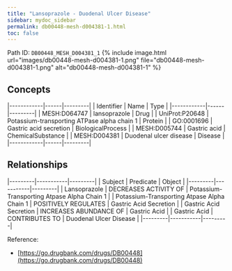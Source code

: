 ```yaml
---
title: "Lansoprazole - Duodenal Ulcer Disease"
sidebar: mydoc_sidebar
permalink: db00448-mesh-d004381-1.html
toc: false 
---
```



Path ID: `DB00448_MESH_D004381_1`
{% include image.html url="images/db00448-mesh-d004381-1.png" file="db00448-mesh-d004381-1.png" alt="db00448-mesh-d004381-1" %}

## Concepts

|------------|------|---------|
| Identifier | Name | Type    |
|------------|------|---------|
| MESH:D064747 | lansoprazole | Drug |
| UniProt:P20648 | Potassium-transporting ATPase alpha chain 1 | Protein |
| GO:0001696 | Gastric acid secretion | BiologicalProcess |
| MESH:D005744 | Gastric acid | ChemicalSubstance |
| MESH:D004381 | Duodenal ulcer disease | Disease |
|------------|------|---------|

## Relationships

|---------|-----------|---------|
| Subject | Predicate | Object  |
|---------|-----------|---------|
| Lansoprazole | DECREASES ACTIVITY OF | Potassium-Transporting Atpase Alpha Chain 1 |
| Potassium-Transporting Atpase Alpha Chain 1 | POSITIVELY REGULATES | Gastric Acid Secretion |
| Gastric Acid Secretion | INCREASES ABUNDANCE OF | Gastric Acid |
| Gastric Acid | CONTRIBUTES TO | Duodenal Ulcer Disease |
|---------|-----------|---------|

Reference: 
  - [https://go.drugbank.com/drugs/DB00448](https://go.drugbank.com/drugs/DB00448)
